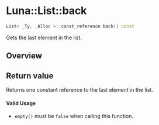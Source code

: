 # Luna::List::back

```c++
List< _Ty, _Alloc >::const_reference back() const
```

Gets the last element in the list. 

## Overview


## Return value
Returns one constant reference to the last element in the list. 

#### Valid Usage
* `empty()` must be `false` when calling this function. 

